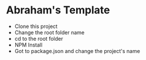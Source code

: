 # Abraham's Template

- Clone this project
- Change the root folder name
- cd to the root folder
- NPM Install
- Got to package.json and change the project's name
